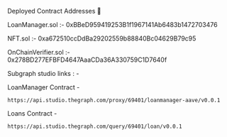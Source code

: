 Deployed Contract Addresses 📜

LoanManager.sol :-
0xBBeD959419253B1f1967141Ab6483b1472703476

NFT.sol :-
0xa672510ccDdBa29202559b88840Bc04629B79c95

OnChainVerifier.sol :- 0x278BD277EFBFD4647AaaCDa36A330759C1D7640f

Subgraph studio links : -

LoanManager Contract -

```
https://api.studio.thegraph.com/proxy/69401/loanmanager-aave/v0.0.1
```

Loans Contract -

```
https://api.studio.thegraph.com/query/69401/loan/v0.0.1
```
